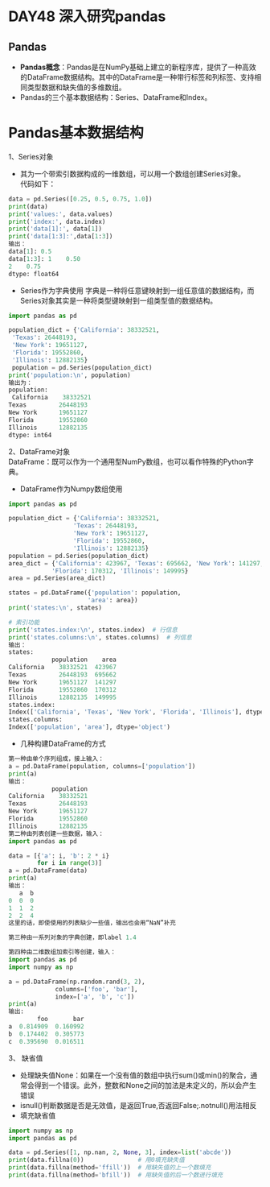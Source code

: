 # DAY48 深入研究pandas  
## Pandas
* **Pandas概念**：Pandas是在NumPy基础上建立的新程序库，提供了一种高效的DataFrame数据结构。其中的DataFrame是一种带行标签和列标签、支持相同类型数据和缺失值的多维数组。   
* Pandas的三个基本数据结构：Series、DataFrame和Index。
# Pandas基本数据结构
1、Series对象
* 其为一个带索引数据构成的一维数组，可以用一个数组创建Series对象。   
代码如下：
```python
data = pd.Series([0.25, 0.5, 0.75, 1.0])
print(data)
print('values:', data.values)
print('index:', data.index)
print('data[1]:', data[1])
print('data[1:3]:',data[1:3])
输出：
data[1]: 0.5
data[1:3]: 1    0.50
2    0.75
dtype: float64
```

* Series作为字典使用
字典是一种将任意键映射到一组任意值的数据结构，而Series对象其实是一种将类型键映射到一组类型值的数据结构。   
```python
import pandas as pd

population_dict = {'California': 38332521,
 'Texas': 26448193,
 'New York': 19651127,
 'Florida': 19552860,
 'Illinois': 12882135}
 population = pd.Series(population_dict)
print('population:\n', population)
输出为：
population:
 California    38332521
Texas         26448193
New York      19651127
Florida       19552860
Illinois      12882135
dtype: int64
```
2、DataFrame对象  
DataFrame：既可以作为一个通用型NumPy数组，也可以看作特殊的Python字典。   
* DataFrame作为Numpy数组使用
 ```python
 import pandas as pd

population_dict = {'California': 38332521,
                   'Texas': 26448193,
                   'New York': 19651127,
                   'Florida': 19552860,
                   'Illinois': 12882135}
population = pd.Series(population_dict)
area_dict = {'California': 423967, 'Texas': 695662, 'New York': 141297,
             'Florida': 170312, 'Illinois': 149995}
area = pd.Series(area_dict)

states = pd.DataFrame({'population': population,
                       'area': area})
print('states:\n', states)

# 索引功能
print('states.index:\n', states.index)  # 行信息
print('states.columns:\n', states.columns)  # 列信息
输出：
states:
             population    area
California    38332521  423967
Texas         26448193  695662
New York      19651127  141297
Florida       19552860  170312
Illinois      12882135  149995
states.index:
 Index(['California', 'Texas', 'New York', 'Florida', 'Illinois'], dtype='object')
states.columns:
 Index(['population', 'area'], dtype='object')
 ```
* 几种构建DataFrame的方式
```python
第一种由单个序列组成，接上输入：
a = pd.DataFrame(population, columns=['population'])
print(a)
输出：
            population
California    38332521
Texas         26448193
New York      19651127
Florida       19552860
Illinois      12882135
第二种由列表创建一些数据，输入：
import pandas as pd

data = [{'a': i, 'b': 2 * i}
        for i in range(3)]
a = pd.DataFrame(data)
print(a)
输出：
   a  b
0  0  0
1  1  2
2  2  4
这里的话，即使使用的列表缺少一些值，输出也会用“NaN”补充  

第三种由一系列对象的字典创建，即label 1.4  

第四种由二维数组加索引等创建，输入：
import pandas as pd
import numpy as np

a = pd.DataFrame(np.random.rand(3, 2),
             columns=['foo', 'bar'],
             index=['a', 'b', 'c'])
print(a)  
输出:
        foo       bar
a  0.814909  0.160992
b  0.174402  0.305773
c  0.395690  0.016511
```
3、 缺省值  
* 处理缺失值None：如果在一个没有值的数组中执行sum()或min()的聚合，通常会得到一个错误。此外，整数和None之间的加法是未定义的，所以会产生错误    
* isnull()判断数据是否是无效值，是返回True,否返回False;.notnull()用法相反   
* 填充缺省值
```python
import numpy as np
import pandas as pd

data = pd.Series([1, np.nan, 2, None, 3], index=list('abcde'))
print(data.fillna(0))               # 用0填充缺失值
print(data.fillna(method='ffill'))  # 用缺失值的上一个数填充
print(data.fillna(method='bfill'))  # 用缺失值的后一个数进行填充
```


